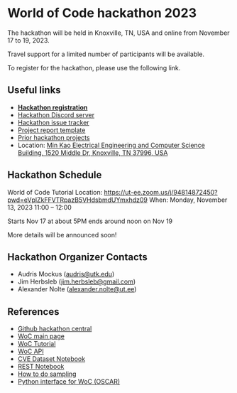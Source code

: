 # World of Code hackathon 2023

The hackathon will be held in Knoxville, TN, USA and online from November 17 to 19, 2023.

Travel support for a limited number of participants will be available.

To register for the hackathon, please use the following link.

## Useful links
- [**Hackathon registration**](https://forms.gle/fVK8nsKYcWBu6HVe6)
- [Hackathon Discord server](https://discord.gg/dG5rKDuwE)
- [Hackathon issue tracker](https://github.com/woc-hack/hackathon-knoxville-2023/issues)
- [Project report template](https://github.com/woc-hack/hackathon-knoxville-2023/blob/main/project_template.md)
- [Prior hackathon projects](https://github.com/woc-hack/hackathon-knoxville-2023/blob/main/prior_projects.md)
- Location: [Min Kao Electrical Engineering and Computer Science Building, 1520 Middle Dr, Knoxville, TN 37996, USA](https://maps.app.goo.gl/TvFNNs8CaDxmqRbx8)

## Hackathon Schedule
World of Code Tutorial
Location: 	https://ut-ee.zoom.us/j/94814872450?pwd=eVplZkFFVTRpazB5VHdsbmdUYmxhdz09
When: 	Monday, November 13, 2023 11:00 – 12:00

Starts Nov 17 at about 5PM ends around noon on Nov 19

More details will be announced soon!

## Hackathon Organizer Contacts
* Audris Mockus (audris@utk.edu)
* Jim Herbsleb (jim.herbsleb@gmail.com)
* Alexander Nolte (alexander.nolte@ut.ee)

## References
- [Github hackathon central](https://github.com/woc-hack)
- [WoC main page](https://worldofcode.org/)
- [WoC Tutorial](https://github.com/woc-hack/tutorial/blob/master/README.md)
- [WoC API](https://bitbucket.org/swsc/lookup/src/master/README.md)
- [CVE Dataset Notebook](https://github.com/woc-hack/hackathon-knoxville-2023/blob/main/CVEJupyter.ipynb)
- [REST Notebook](https://github.com/woc-hack/hackathon-knoxville-2023/blob/main/RESTJupyter.ipynb)
- [How to do sampling](https://github.com/woc-hack/hackathon-knoxville-2023/blob/main/sampling-resource.md)
- [Python interface for WoC (OSCAR)](https://github.com/ssc-oscar/oscar.py)
